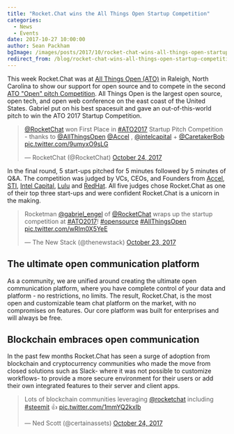 ```yaml
---
title: "Rocket.Chat wins the All Things Open Startup Competition"
categories:
  - News
  - Events
date: 2017-10-27 10:00:00
author: Sean Packham
bgImage: /images/posts/2017/10/rocket-chat-wins-all-things-open-startup-competition/cover.jpg
redirect_from: /blog/rocket-chat-wins-all-things-open-startup-competition
---
```


This week Rocket.Chat was at [All Things Open (ATO)](https://allthingsopen.org/) in Raleigh, North Carolina to show our support for open source and to compete in the second [ATO "Open" pitch Competition](https://allthingsopen.org/start-up-pitch-competition/). All Things Open is the largest open source, open tech, and open web conference on the east coast of the United States. Gabriel put on his best spacesuit and gave an out-of-this-world pitch to win the ATO 2017 Startup Competition.

<blockquote class="twitter-tweet" data-lang="en"><p lang="en" dir="ltr"><a href="https://twitter.com/RocketChat?ref_src=twsrc%5Etfw">@RocketChat</a> won First Place in <a href="https://twitter.com/hashtag/ATO2017?src=hash&amp;ref_src=twsrc%5Etfw">#ATO2017</a> Startup Pitch Competition - thanks to <a href="https://twitter.com/AllThingsOpen?ref_src=twsrc%5Etfw">@AllThingsOpen</a> <a href="https://twitter.com/Accel?ref_src=twsrc%5Etfw">@Accel</a> , <a href="https://twitter.com/intelcapital?ref_src=twsrc%5Etfw">@intelcapital</a>  + <a href="https://twitter.com/CaretakerBob?ref_src=twsrc%5Etfw">@CaretakerBob</a> <a href="https://t.co/9umyxO9sLG">pic.twitter.com/9umyxO9sLG</a></p>&mdash; RocketChat (@RocketChat) <a href="https://twitter.com/RocketChat/status/922661792396075009?ref_src=twsrc%5Etfw">October 24, 2017</a></blockquote>
<script async src="https://platform.twitter.com/widgets.js" charset="utf-8"></script>

In the final round, 5 start-ups pitched for 5 minutes followed by 5 minutes of Q&amp;A. The competition was judged by VCs, CEOs, and Founders from [Accel](https://accel.com), [STI](https://www.setechinv.com/), [Intel Capital](https://intelcapital.com), [Lulu](https://lulu.com) and [RedHat](https://redhat.com). All five judges chose Rocket.Chat as one of their top three start-ups and were confident Rocket.Chat is a unicorn in the making.

<blockquote class="twitter-tweet" data-lang="en"><p lang="en" dir="ltr">Rocketman <a href="https://twitter.com/gabriel_engel?ref_src=twsrc%5Etfw">@gabriel_engel</a> of <a href="https://twitter.com/RocketChat?ref_src=twsrc%5Etfw">@RocketChat</a> wraps up the startup competition at <a href="https://twitter.com/hashtag/ATO2017?src=hash&amp;ref_src=twsrc%5Etfw">#ATO2017</a>! <a href="https://twitter.com/hashtag/opensource?src=hash&amp;ref_src=twsrc%5Etfw">#opensource</a> <a href="https://twitter.com/hashtag/AllThingsOpen?src=hash&amp;ref_src=twsrc%5Etfw">#AllThingsOpen</a> <a href="https://t.co/wRIm0X5YeE">pic.twitter.com/wRIm0X5YeE</a></p>&mdash; The New Stack (@thenewstack) <a href="https://twitter.com/thenewstack/status/922520343155236864?ref_src=twsrc%5Etfw">October 23, 2017</a></blockquote>
<script async src="https://platform.twitter.com/widgets.js" charset="utf-8"></script>

## The ultimate open communication platform

As a community, we are unified around creating the ultimate open communication platform, where you have complete control of your data and platform - no restrictions, no limits. The result, Rocket.Chat, is the most open and customizable team chat platform on the market, with no compromises on features. Our core platform was built for enterprises and will always be free.

## Blockchain embraces open communication

In the past few months Rocket.Chat has seen a surge of adoption from blockchain and cryptocurrency communities who made the move from closed solutions such as Slack- where it was not possible to customize workflows- to provide a more secure environment for their users or add their own integrated features to their server and client apps.

<blockquote class="twitter-tweet" data-lang="en"><p lang="en" dir="ltr">Lots of blockchain communities leveraging <a href="https://twitter.com/RocketChat?ref_src=twsrc%5Etfw">@rocketchat</a> including <a href="https://twitter.com/hashtag/steemit?src=hash&amp;ref_src=twsrc%5Etfw">#steemit</a> 👍 <a href="https://t.co/1mmYQ2kxIb">pic.twitter.com/1mmYQ2kxIb</a></p>&mdash; Ned Scott (@certainassets) <a href="https://twitter.com/certainassets/status/922825739254321152?ref_src=twsrc%5Etfw">October 24, 2017</a></blockquote>
<script async src="https://platform.twitter.com/widgets.js" charset="utf-8"></script>

